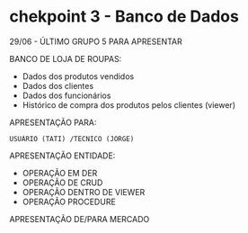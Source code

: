 # chekpoint 3 - Banco de Dados

29/06 - ÚLTIMO GRUPO 5 PARA APRESENTAR

BANCO DE LOJA DE ROUPAS:

- Dados dos produtos vendidos
- Dados dos clientes
- Dados dos funcionários
- Histórico de compra dos produtos pelos clientes (viewer)

APRESENTAÇÃO PARA:

	USUÁRIO (TATI) /TECNICO (JORGE)

APRESENTAÇÃO ENTIDADE:
 
- OPERAÇÃO EM DER
- OPERAÇÃO DE CRUD
- OPERAÇÃO DENTRO DE VIEWER
- OPERAÇÃO PROCEDURE

APRESENTAÇÃO DE/PARA MERCADO
